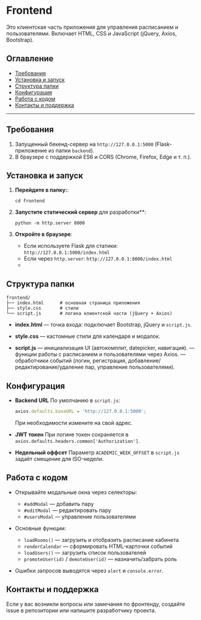 # Frontend

Это клиентская часть приложения для управления расписанием и пользователями. Включает HTML, CSS и JavaScript (jQuery, Axios, Bootstrap).

## Оглавление

* [Требования](#требования)
* [Установка и запуск](#установка-и-запуск)
* [Структура папки](#структура-папки)
* [Конфигурация](#конфигурация)
* [Работа с кодом](#работа-с-кодом)
* [Контакты и поддержка](#контакты-и-поддержка)

---

## Требования

1. Запущенный бекенд-сервер на `http://127.0.0.1:5000` (Flask-приложение из папки `backend`).
2. В браузере с поддержкой ES6 и CORS (Chrome, Firefox, Edge и т. п.).

## Установка и запуск

1. **Перейдите в папку:**:

   ```
   cd frontend
   ```

2. **Запустите статический сервер** для разработки**:

   ```
   python -m http.server 8000
   ```

3. **Откройте в браузере**:

   * Если используете Flask для статики:  `http://127.0.0.1:5000/index.html`
   * Если через `http.server`:       `http://127.0.0.1:8000/index.html`
   * 
## Структура папки

```
frontend/
├── index.html      # основная страница приложения
├── style.css       # стили
└── script.js       # логика клиентской части (jQuery + Axios)
```

* **index.html**
  — точка входа: подключает Bootstrap, jQuery и `script.js`.

* **style.css**
  — кастомные стили для календаря и модалок.

* **script.js**
  — инициализация UI (автокомплит, datepicker, навигация).
  — функции работы с расписанием и пользователями через Axios.
  — обработчики событий (логин, регистрация, добавление/редактирование/удаление пар, управление пользователями).

## Конфигурация

* **Backend URL**
  По умолчанию в `script.js`:

  ```js
  axios.defaults.baseURL = 'http://127.0.0.1:5000';
  ```

  При необходимости измените на свой адрес.

* **JWT токен**
  При логине токен сохраняется в `axios.defaults.headers.common['Authorization']`.

* **Недельный оффсет**
  Параметр `ACADEMIC_WEEK_OFFSET` в `script.js` задаёт смещение для ISO-недели.

## Работа с кодом

* Открывайте модальные окна через селекторы:

  * `#addModal` — добавить пару
  * `#editModal` — редактировать пару
  * `#usersModal` — управление пользователями

* Основные функции:

  * `loadRooms()`     — загрузить и отобразить расписание кабинета
  * `renderCalendar` — сформировать HTML-карточки событий
  * `loadUsers()`     — загрузить список пользователей
  * `promoteUser(id)` / `demoteUser(id)` — назначить/забрать роль

* Ошибки запросов выводятся через `alert` и `console.error`.

## Контакты и поддержка

Если у вас возникли вопросы или замечания по фронтенду, создайте issue в репозитории или напишите разработчику проекта.

